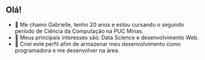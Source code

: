 ## Olá!

- 🔭 Me chamo Gabrielle, tenho 20 anos e estou cursando o segundo período de Ciência da Computação na PUC Minas.
- 🤔 Meus principais interesses são: Data Science e desenvolvimento Web.
- 💬 Criei este perfil afim de armazenar meu desenvolvimento como programadora e me desenvolver na área. 


